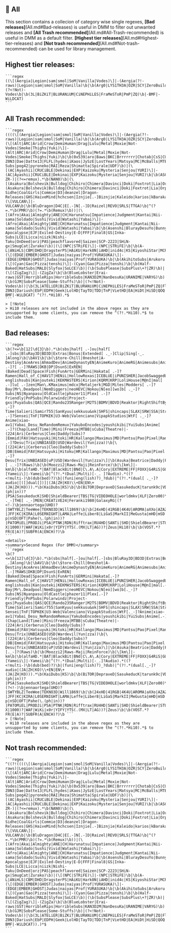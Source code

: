 ##  📝 All

This section contains a collecion of category wise single regexes, **[Bad releases]**(All.md#Bad-releases) is useful in DMM to filter out unwanted releases and **[All Trash recommended]**(All.md#All-Trash-recommended) is useful in DMM as a default filter. **[Highest tier releases]**(All.md#Highest-tier-releases) and **[Not trash recommended]**(All.md#Not-trash-recommended) can be used for library management.

## **Highest tier releases:**
    ```regex
    ((\[(Aergia|Legion|sam|smol|SoM|Vanilla|Vodes)\]|-(Aergia(?!-raws)|Legion|sam|smol|SoM|Vanilla)\b|\b(Arg0|LYS1TH3A|OZR|SCY|ZeroBuild)\b)|(?<!Not)-Vodes\b|\b(3L|BiZKiT|BLURANiUM|CiNEPHiLES|FraMeSToR|PmP|ZQ)\b|-BMF|-WiLDCAT)
    ```
## **All Trash recommended:**
    ```regex
    ((((\[(Aergia|Legion|sam|smol|SoM|Vanilla|Vodes)\]|-(Aergia(?!-raws)|Legion|sam|smol|SoM|Vanilla)\b|\b(Arg0|LYS1TH3A|OZR|SCY|ZeroBuild)\b)|(\[(Alt|ARC|Arid|Crow|DemiHuman|Drag|Lulu|Metal|Moxie|Not-Vodes|Smoke|Thighs|Yuki)\]|-(Alt|ARC|Arid|Crow|DemiHuman|Drag|Lulu|Metal|Moxie|Not-Vodes|Smoke|Thighs|Yuki)\b|\b(0x539|aro|Baws|BKC|Brrrrrrr|Chotab|CsS|CUNNY|Cunnysseur|D-Z0N3|Dae|Datte13|FLFL|hydes|iKaos|JySzE|LostYears|Matsya|MC|McBalls|MTBB|Noyr|NSDAB|Okay-Subs|pog42|pyroneko|RAI|Reza|Shimatta|Spirale|UDF)\b)|(\[(AC|Ayashii|CRUCiBLE|Dekinai|EXP|Kaizoku|Mysteria|Senjou|YURI)\]|-(AC|Ayashii|CRUCiBLE|Dekinai|EXP|Kaizoku|Mysteria|Senjou|YURI)\b|\b(ASC|AssMix|CBT|CTR|CyC|Flugel|Galator|GSK[._-]kun|Holomux|IK|AnimeKaizoku|Kametsu|KH|kuchikirukia|LazyRemux|MK|Netaro|Pn8|Pookie|Quetzal|Rasetsu|ShowY|WBDP|WSE|Yoghurt|ZOIO|ZR)\b|-ZR-)|(?<=remux).*\b(NAN0)\b|(\[(Asakura|Bolshevik|Bulldog|Chihiro|Chimera|Davinci|Doki|Foxtrot|Lia|Orphan|SOLA|Tsundere)\]|-(Asakura|Bolshevik|Bulldog|Chihiro|Chimera|Davinci|Doki|Foxtrot|Lia|Orphan|SOLA|Tsundere(?!-))\b|\b(9volt|AOmundson|ASO|Cait-Sidhe|CoalGirls|Commie|D3|deanzel|Dragon-Releases|GHS|HaiveMind|hchcsen|Iznjie[.-]Biznjie|Kaleido|karios|kBaraka|kmplx|Koitern|Koten[._-]Gars|Kulot|MCLR|mottoj|NH|NTRM|RMX|SallySubs|Scriptum|ShadyCrab|SNSbu|THORA|UWU|xPearse)\b)|(\[VULCAN\]|-VULCAN\b|\b(BluDragon|D4C|E[.-]N[.-]D|Raizel|REVO|SRLS|TTGA)\b|^(?=.*\b(PMR)\b)(?=.*\b(Remux)\b))|(\[(Afro|Akai|Almighty|ANE|CH|Harunatsu|Impatience|Judgment|Kantai|Nii-sama|Soldado|Sushi|Vivid|Watashi|Yabai)\]|-(Afro|Akai|Almighty|ANE|CH|Harunatsu|Impatience|Judgment|Kantai|Nii-sama|Soldado|Sushi|Vivid|Watashi|Yabai)\b|\b(Asenshi|BlurayDesuYo|Bunny-Apocalypse|EJF|Exiled-Destiny|E-D|FFF|Final8|GS|Inka-Subs|LCE|Licca|niizk|Nishi-Taku|OnDeed|orz|PAS|peachflavored|Saizen|SCP-2223|SHiN-gx|SmugCat|Zurako)\b)|(\[(NPC|STRiFE)\]|-(NPC|STRiFE)\b|\b(A-L|ANiHLS|CBM|DHD|DragsterPS|HAiKU|Hark0N|iAHD|inid4c|KS|KiyoshiStar|MCR|RedBlade|RH|SEV|TENEIGHTY|WaLMaRT)\b)|(\[(EDGE|EMBER|GHOST|Judas|naiyas|Prof|YURASUKA)\]|-(EDGE|EMBER|GHOST|Judas|naiyas|Prof|YURASUKA)\b|\b(AkihitoSubs|Arukoru|Nep[._-]Blanc|Shirσ)\b)|(\[(Cyan|Gao|Pizza|tenshi)\]|-(Cyan|Gao|Pizza|tenshi)\b|\b(Half-Baked|HatSubs|MALD|Slyfox|SoLCE)\b)|(\b(SubsPlease|SubsPlus\+?|ZR)\b)|(\[(ZigZag)\]|-(ZigZa)\b|\b(BlueLobster|Erai-raws|GST|HorribleRips|HorribleSubs|KAN3D2M|NanDesuKa|URANIME|VARYG)\b)|(\b(GJM|SobsPlease|Some-Stuffs)\b)|(?<!Not)-Vodes\b))|\b(3L|ATELiER|BiZKiT|BLURANiUM|CiNEPHiLES|FraMeSToR|PmP|ZQ|Flights|NCmt|playBD|SiCFoI|SURFINBIRD|TEPES|decibeL|EPSiLON|HiFi|iFT|KRaLiMaRKo|NTb|PTP|SumVision|TOA|TRiToN|CtrlHD|MainFrame|DON|W4NK3R|HQMUX|BHDStudio|hallowed|HONE|PTer|SPHD|WEBDV|BBQ|c0kE|Chotab|CRiSC|D-Z0N3|Dariush|EbP|EDPH|Geek|LolHD|TayTO|TDD|TnP|VietHD|EA|HiDt|HiSD|QOQ|SA89|sbR|LoRD|playHD|ABBIE|AJP69|APEX|PAXA|PEXA|XEPA|BLUTONiUM|CMRG|CRFW|CRUD|FLUX|GNOME|KiNGS|Kitsune|NOSiViD|NTG|SiC|dB|MiU|monkee|MZABI|PHOENiX|playWEB|SbR|SMURF|TOMMY|XEBEC|4KBEC|CEBEX|ABBiE|CasStudio|RTN|T6D|ViSUM|3cTWeB|BTW|Cinefeel|CiT|Coo7|DEEP|END|BYNDR|ETHiCS|FC|iJP|iKA|iT00NZ|JETIX|KHN|KiMCHI|LAZY|NPMS|NYH|orbitron|PSiG|ROCCaT|RTFM|SDCC|SIGMA|SPiRiT|TVSmash|WELP|DRACULA|NINJACENTRAL|SLiGNOME|SwAgLaNdEr|T4H|ViSiON|DEFLATE|INFLATE)\b|-BMF|-WiLDCAT) ^(?!.*Hi10).*$
    ```
    > [!Note]  
    > Hi10 releases are not included in the above regex as they are unsupported by some clients, you can remove the ^(?!.*Hi10).*$ to include them.
## **Bad releases:**
    ```regex
    \b(?<=\b[12]\d{3}\b).*\b(sbs|half[ .-]ou|half[ .-]sbs|BluRay3D|BD3D|Extras|Bonus|Extended[ ._-]Clip|Sing[-_. ]Along)\b|\bAV1\b|\b(\$tore-Chill|0neshot|A-Destiny|AceAres|AhmadDev|AnimeDynastyEN|AnimeKuro|AnimeRG|Animesubs|AnimeTR|Anitsu|AniVoid|ArataEnc|AREY|ASW|BJX|BlackLuster|bonkai77|CameEsp|Cat66|CBBCerberus|CuaP|DARKFLiX|DBArabic|Deadmau[ .-]?[ .-]?RAWS|DKB|DP|DsunS|ExREN|(Baked|Dead|Space)Fish|FunArts|GERMini|Hakata[ .-]?Ramen|Hall_of_C|HAV1T|HENiL|HollowRoxas|ICEBLUE|iPUNISHER|JacobSwaggedUp|Johnny-englishsubs|Kanjouteki|KEKMASTERS|Kirion|KQRM|KRP|LoliHouse|M@nI|mal[ .-]lu[ .-]zen|Man\.KMaximus|mdcx|Metaljerk|MGD|Mites|Modders[ .-]?Bay|Mr\.Deadpool|NemDiggers|neoHEVC|Nokou|N[eo][wo]b[ ._-]?Subs|NS|Nyanpasu|OldCastle|phazer11|Plex[ .-]?Friendly|PnPSubs|Polarwindz|Project-gxs|PuyaSubs|QAS|QCE|Rando235Ranger|M2TS|BDMV|BDVD|Reaktor|RightShiftBy2|Rip[ .-]?Time|Salieri|Samir755|SanKyuu|sekkusu&ok|SHFS|shincaps|SLAX|SRW|SSA|StrayGods|TeamTurquoize|Tenrai[ .-]?Sensei|TnF|TOPKEK|U3-Web|Valenciano|VipapkStudios|WtF[ ._-]?Anime|xiao-av1|Yabai_Desu_NeRandomRemux|YakuboEncodes|youshikibi|YuiSubs|Anime[ .-]?(Chap|Land|Time)|Mini(Freeza|MTBB|sCuba|Theatre)|-(224|Ari|Cerberus|Cleo|Daddy(Subs)?|Emmid|FAV|Hatsuyuki|Hitoki|HR|Kallango|Maximus|MD|Pantsu|Pao|Pixel|Ranger|Rapta|Raze|SAD|SEiN|Sokudo|Suki[ .-]?Desu|Trix|UNBIASED|USD|Wardevil|Yun|zza))\b|\[(224|Ari|Cerberus|Cleo|Daddy(Subs)?|DB|Emmid|FAV|Hatsuyuki|Hitoku|HR|Kallango|Maximus|MD|Pantsu|Pao|Pixel|Ranger|Rapta|Raze|SAD|SEiN|Sokudo|Suki[ .-]?Desu|Trix|UNBIASED|uP|USD|Wardevil|Yun|zza)\]|\b(Asuka|Beatrice|Daddy|Fumi|Iriza|Kawaiika|Koi|Lilith|LowPower|Nanako|NC|neko|Ohys|Pandoratv|Scryous|Seicher|Shiniori)[ ._-]?(Raws)\b|\b(Moozzi2|Raws-Maji|ReinForce)\b|\[km\]|-km\b|\b(alfaHD.*|BAT|BlackBit|BNd|C\.A\.A|Cory|EXTREME|FF|FOXX|G4RiS|GUEIRA|LCD|N3G4N|ONLYMOViE|PD|PTHome|RiPER|RK|SiGLA|Tars|tokar86a|TvR|vnlls|WTV|Yatogam1|YusukeFLA|ZigZag|ZNM)\b|\b(Golumpa|KamiFS|torenter69)\b|\[Yameii\]|-Yameii\b|^(?!.*(Dual|Multi)[-_. ]?Audio).*((?<!multi-)\b(dub(bed)?)\b|(funi|eng(lish)?)_?dub)|^(?!.*(dual[ ._-]?audio|[([]dual[])]|(JA|ZH|KO)\\+EN|EN\+(JA|ZH|KO))).*\b(KaiDubs|KS)\b|\b(BiTOR|DepraveD|SasukeducK|tarunk9c|VD0N|VECTOR)\b|\b(BRiNK|BTM|CHX|CTFOH|d3g|DepraveD|EVO|Feranki1980|FGT|FMD|HiQVE|iNTENSO|iVy|JFF|KC|MeGusta|nhanc3|OFT|Pahe(\.(ph|in))?|PSA|SasukeducK|SHD|ShieldBearer|TBS|TG|VIDEOHOLE|worldmkv|XLF|Zero00)\b|\b(1XBET|2160p.*BiTOR|BEN[ ._-]THE[ ._-]MEN|CREATiVE24|Feranki1980|GalaxyRG|(?<!-)\bjennaortega(UHD)?|SWTYBLZ|TeeWee|TEKNO3D|Will1869)\b|\b(24xHD|41RGB|4K4U|AROMA|aXXo|AZAZE|BARC0DE|BAUCKLEY|BdC|BTM|C1NEM4|C4K|CDDHD|CHD|CiNE|COLLECTiVE|CREATiVE24|CrEwSaDe|CTFOH|d3g|DDR|DNL|EuReKA|FaNGDiNG0|Feranki1980|FGT|FMD|FRDS|FZHD|GalaxyRG|GHD|GPTHD|HDS|HDT|HDTime|HDWinG|iNTENSO|iPlanet|iVy|jennaortega(UHD)?|JFF|KC|KIRA|L0SERNIGHT|LAMA|Leffe|Liber8|LiGaS|MarkII|MeGusta|mHD|mSD|MTeam|MT|MySiLU|NhaNc3|nHD|nikt0|NoGr(ou)?p|nSD|OFT|Pahe(\.(ph|in))?|PATOMiEL|PRODJi|PSA|PTNK|RDN|Rifftrax|RU4HD|SANTi|SHD|ShieldBearer|STUTTERSHIT|SUNSCREEN|TBS|TEKNO3D|Tigole|TIKO|VISIONPLUSHDR(-X|1000)?|WAF|WiKi|x0r|YIFY|YTS(.(MX|LT|AG))?|Zeus|Hi10)\b|\b(VOST.*?FR(E|A)?|SUBFR(A|ENCH)?)\b
    ```
    <details>
    <summary>Second Regex (For DMM)</summary>
    ```regex
    \b(?<=\b[12]\d{3}\b).*\b(sbs|half[.-]ou|half[.-]sbs|BluRay3D|BD3D|Extras|Bonus|Extended[._-]Clip|Sing[-_.]Along)\b|\bAV1\b|\b(\$tore-Chill|0neshot|A-Destiny|AceAres|AhmadDev|AnimeDynastyEN|AnimeKuro|AnimeRG|Animesubs|AnimeTR|Anitsu|AniVoid|ArataEnc|AREY|ASW|BJX|BlackLuster|bonkai77|CameEsp|Cat66|CBBCerberus|CuaP|DARKFLiX|DBArabic|Deadmau[.-]?[.-]?RAWS|DKB|DP|DsunS|ExREN|(Baked|Dead|Space)Fish|FunArts|GERMini|Hakata[.-]?Ramen|Hall_of_C|HAV1T|HENiL|HollowRoxas|ICEBLUE|iPUNISHER|JacobSwaggedUp|Johnny-englishsubs|Kanjouteki|KEKMASTERS|Kirion|KQRM|KRP|LoliHouse|M@nI|mal[.-]lu[.-]zen|Man\.KMaximus|mdcx|Metaljerk|MGD|Mites|Modders[.-]?Bay|Mr\.Deadpool|NemDiggers|neoHEVC|Nokou|N[eo][wo]b[._-]?Subs|NS|Nyanpasu|OldCastle|phazer11|Plex[.-]?Friendly|PnPSubs|Polarwindz|Project-gxs|PuyaSubs|QAS|QCE|Rando235Ranger|M2TS|BDMV|BDVD|Reaktor|RightShiftBy2|Rip[.-]?Time|Salieri|Samir755|SanKyuu|sekkusu&ok|SHFS|shincaps|SLAX|SRW|SSA|StrayGods|TeamTurquoize|Tenrai[.-]?Sensei|TnF|TOPKEK|U3-Web|Valenciano|VipapkStudios|WtF[._-]?Anime|xiao-av1|Yabai_Desu_NeRandomRemux|YakuboEncodes|youshikibi|YuiSubs|Anime[.-]?(Chap|Land|Time)|Mini(Freeza|MTBB|sCuba|Theatre)|-(224|Ari|Cerberus|Cleo|Daddy(Subs)?|Emmid|FAV|Hatsuyuki|Hitoki|HR|Kallango|Maximus|MD|Pantsu|Pao|Pixel|Ranger|Rapta|Raze|SAD|SEiN|Sokudo|Suki[.-]?Desu|Trix|UNBIASED|USD|Wardevil|Yun|zza))\b|\[(224|Ari|Cerberus|Cleo|Daddy(Subs)?|DB|Emmid|FAV|Hatsuyuki|Hitoku|HR|Kallango|Maximus|MD|Pantsu|Pao|Pixel|Ranger|Rapta|Raze|SAD|SEiN|Sokudo|Suki[.-]?Desu|Trix|UNBIASED|uP|USD|Wardevil|Yun|zza)\]|\b(Asuka|Beatrice|Daddy|Fumi|Iriza|Kawaiika|Koi|Lilith|LowPower|Nanako|NC|neko|Ohys|Pandoratv|Scryous|Seicher|Shiniori)[._-]?(Raws)\b|\b(Moozzi2|Raws-Maji|ReinForce)\b|\[km\]|-km\b|\b(alfaHD.*|BAT|BlackBit|BNd|C\.A\.A|Cory|EXTREME|FF|FOXX|G4RiS|GUEIRA|LCD|N3G4N|ONLYMOViE|PD|PTHome|RiPER|RK|SiGLA|Tars|tokar86a|TvR|vnlls|WTV|Yatogam1|YusukeFLA|ZigZag|ZNM)\b|\b(Golumpa|KamiFS|torenter69)\b|\[Yameii\]|-Yameii\b|^(?!.*(Dual|Multi)[-_.]?Audio).*((?<!multi-)\b(dub(bed)?)\b|(funi|eng(lish)?)_?dub)|^(?!.*(dual[._-]?audio|(JA|ZH|KO)\\+EN|EN\+(JA|ZH|KO))).*\b(KaiDubs|KS)\b|\b(BiTOR|DepraveD|SasukeducK|tarunk9c|VD0N|VECTOR)\b|\b(BRiNK|BTM|CHX|CTFOH|d3g|DepraveD|EVO|Feranki1980|FGT|FMD|HiQVE|iNTENSO|iVy|JFF|KC|MeGusta|nhanc3|OFT|Pahe(\.(ph|in))?|PSA|SasukeducK|SHD|ShieldBearer|TBS|TG|VIDEOHOLE|worldmkv|XLF|Zero00)\b|\b(1XBET|2160p.*BiTOR|BEN[._-]THE[._-]MEN|CREATiVE24|Feranki1980|GalaxyRG|(?<!-)\bjennaortega(UHD)?|SWTYBLZ|TeeWee|TEKNO3D|Will1869)\b|\b(24xHD|41RGB|4K4U|AROMA|aXXo|AZAZE|BARC0DE|BAUCKLEY|BdC|BTM|C1NEM4|C4K|CDDHD|CHD|CiNE|COLLECTiVE|CREATiVE24|CrEwSaDe|CTFOH|d3g|DDR|DNL|EuReKA|FaNGDiNG0|Feranki1980|FGT|FMD|FRDS|FZHD|GalaxyRG|GHD|GPTHD|HDS|HDT|HDTime|HDWinG|iNTENSO|iPlanet|iVy|jennaortega(UHD)?|JFF|KC|KIRA|L0SERNIGHT|LAMA|Leffe|Liber8|LiGaS|MarkII|MeGusta|mHD|mSD|MTeam|MT|MySiLU|NhaNc3|nHD|nikt0|NoGr(ou)?p|nSD|OFT|Pahe(\.(ph|in))?|PATOMiEL|PRODJi|PSA|PTNK|RDN|Rifftrax|RU4HD|SANTi|SHD|ShieldBearer|STUTTERSHIT|SUNSCREEN|TBS|TEKNO3D|Tigole|TIKO|VISIONPLUSHDR(-X|1000)?|WAF|WiKi|x0r|YIFY|YTS(.(MX|LT|AG))?|Zeus)\b|\b(VOST.*?FR(E|A)?|SUBFR(A|ENCH)?)\b ```
    > [!Note]  
    > Hi10 releases are included in the above regex as they are unsupported by some clients, you can remove the ^(?!.*Hi10).*$ to include them.
## **Not trash recommended:**
    ```regex
    ^((?!((((\[(Aergia|Legion|sam|smol|SoM|Vanilla|Vodes)\]|-(Aergia(?!-raws)|Legion|sam|smol|SoM|Vanilla)\b|\b(Arg0|LYS1TH3A|OZR|SCY|ZeroBuild)\b)|(\[(Alt|ARC|Arid|Crow|DemiHuman|Drag|Lulu|Metal|Moxie|Not-Vodes|Smoke|Thighs|Yuki)\]|-(Alt|ARC|Arid|Crow|DemiHuman|Drag|Lulu|Metal|Moxie|Not-Vodes|Smoke|Thighs|Yuki)\b|\b(0x539|aro|Baws|BKC|Brrrrrrr|Chotab|CsS|CUNNY|Cunnysseur|D-Z0N3|Dae|Datte13|FLFL|hydes|iKaos|JySzE|LostYears|Matsya|MC|McBalls|MTBB|Noyr|NSDAB|Okay-Subs|pog42|pyroneko|RAI|Reza|Shimatta|Spirale|UDF)\b)|(\[(AC|Ayashii|CRUCiBLE|Dekinai|EXP|Kaizoku|Mysteria|Senjou|YURI)\]|-(AC|Ayashii|CRUCiBLE|Dekinai|EXP|Kaizoku|Mysteria|Senjou|YURI)\b|\b(ASC|AssMix|CBT|CTR|CyC|Flugel|Galator|GSK[._-]kun|Holomux|IK|AnimeKaizoku|Kametsu|KH|kuchikirukia|LazyRemux|MK|Netaro|Pn8|Pookie|Quetzal|Rasetsu|ShowY|WBDP|WSE|Yoghurt|ZOIO|ZR)\b|-ZR-)|(?<=remux).*\b(NAN0)\b|(\[(Asakura|Bolshevik|Bulldog|Chihiro|Chimera|Davinci|Doki|Foxtrot|Lia|Orphan|SOLA|Tsundere)\]|-(Asakura|Bolshevik|Bulldog|Chihiro|Chimera|Davinci|Doki|Foxtrot|Lia|Orphan|SOLA|Tsundere(?!-))\b|\b(9volt|AOmundson|ASO|Cait-Sidhe|CoalGirls|Commie|D3|deanzel|Dragon-Releases|GHS|HaiveMind|hchcsen|Iznjie[.-]Biznjie|Kaleido|karios|kBaraka|kmplx|Koitern|Koten[._-]Gars|Kulot|MCLR|mottoj|NH|NTRM|RMX|SallySubs|Scriptum|ShadyCrab|SNSbu|THORA|UWU|xPearse)\b)|(\[VULCAN\]|-VULCAN\b|\b(BluDragon|D4C|E[.-]N[.-]D|Raizel|REVO|SRLS|TTGA)\b|^(?=.*\b(PMR)\b)(?=.*\b(Remux)\b))|(\[(Afro|Akai|Almighty|ANE|CH|Harunatsu|Impatience|Judgment|Kantai|Nii-sama|Soldado|Sushi|Vivid|Watashi|Yabai)\]|-(Afro|Akai|Almighty|ANE|CH|Harunatsu|Impatience|Judgment|Kantai|Nii-sama|Soldado|Sushi|Vivid|Watashi|Yabai)\b|\b(Asenshi|BlurayDesuYo|Bunny-Apocalypse|EJF|Exiled-Destiny|E-D|FFF|Final8|GS|Inka-Subs|LCE|Licca|niizk|Nishi-Taku|OnDeed|orz|PAS|peachflavored|Saizen|SCP-2223|SHiN-gx|SmugCat|Zurako)\b)|(\[(NPC|STRiFE)\]|-(NPC|STRiFE)\b|\b(A-L|ANiHLS|CBM|DHD|DragsterPS|HAiKU|Hark0N|iAHD|inid4c|KS|KiyoshiStar|MCR|RedBlade|RH|SEV|TENEIGHTY|WaLMaRT)\b)|(\[(EDGE|EMBER|GHOST|Judas|naiyas|Prof|YURASUKA)\]|-(EDGE|EMBER|GHOST|Judas|naiyas|Prof|YURASUKA)\b|\b(AkihitoSubs|Arukoru|Nep[._-]Blanc|Shirσ)\b)|(\[(Cyan|Gao|Pizza|tenshi)\]|-(Cyan|Gao|Pizza|tenshi)\b|\b(Half-Baked|HatSubs|MALD|Slyfox|SoLCE)\b)|(\b(SubsPlease|SubsPlus\+?|ZR)\b)|(\[(ZigZag)\]|-(ZigZa)\b|\b(BlueLobster|Erai-raws|GST|HorribleRips|HorribleSubs|KAN3D2M|NanDesuKa|URANIME|VARYG)\b)|(\b(GJM|SobsPlease|Some-Stuffs)\b)|(?<!Not)-Vodes\b))|\b(3L|ATELiER|BiZKiT|BLURANiUM|CiNEPHiLES|FraMeSToR|PmP|ZQ|Flights|NCmt|playBD|SiCFoI|SURFINBIRD|TEPES|decibeL|EPSiLON|HiFi|iFT|KRaLiMaRKo|NTb|PTP|SumVision|TOA|TRiToN|CtrlHD|MainFrame|DON|W4NK3R|HQMUX|BHDStudio|hallowed|HONE|PTer|SPHD|WEBDV|BBQ|c0kE|Chotab|CRiSC|D-Z0N3|Dariush|EbP|EDPH|Geek|LolHD|TayTO|TDD|TnP|VietHD|EA|HiDt|HiSD|QOQ|SA89|sbR|LoRD|playHD|ABBIE|AJP69|APEX|PAXA|PEXA|XEPA|BLUTONiUM|CMRG|CRFW|CRUD|FLUX|GNOME|KiNGS|Kitsune|NOSiViD|NTG|SiC|dB|MiU|monkee|MZABI|PHOENiX|playWEB|SbR|SMURF|TOMMY|XEBEC|4KBEC|CEBEX|ABBiE|CasStudio|RTN|T6D|ViSUM|3cTWeB|BTW|Cinefeel|CiT|Coo7|DEEP|END|BYNDR|ETHiCS|FC|iJP|iKA|iT00NZ|JETIX|KHN|KiMCHI|LAZY|NPMS|NYH|orbitron|PSiG|ROCCaT|RTFM|SDCC|SIGMA|SPiRiT|TVSmash|WELP|DRACULA|NINJACENTRAL|SLiGNOME|SwAgLaNdEr|T4H|ViSiON|DEFLATE|INFLATE)\b|-BMF|-WiLDCAT)).)*$
    ```